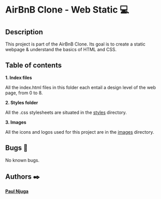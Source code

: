 # AirBnB Clone - Web Static :computer:

## Description

This project is part of the AirBnB Clone.
Its goal is to create a static webpage & understand the basics of HTML and CSS.

## Table of contents

**1. Index files**

All the index.html files in this folder each entail a design level of the web page, from 0 to 8.

**2. Styles folder**

All the .css stylesheets are situated in the [styles](./styles/) directory.

**3. Images**

All the icons and logos used for this project are in the [images](./images/) directory.

## Bugs :loudspeaker:

No known bugs.

## Authors :black_nib:

[**Paul Njuga**](https://github.com/Paul-Njuga)

